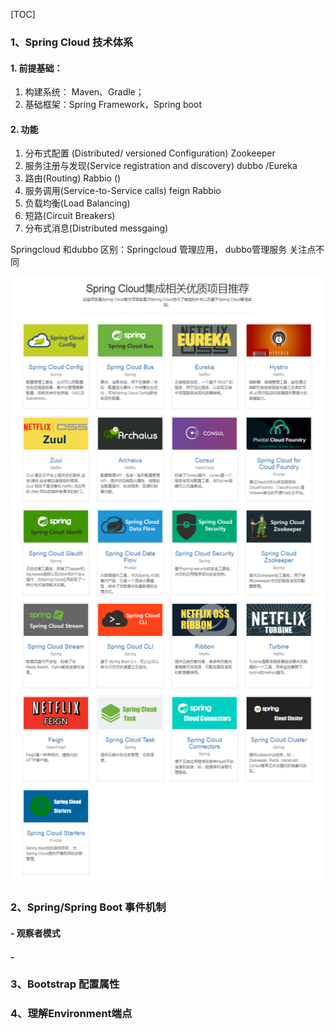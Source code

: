 [TOC]



### 1、Spring Cloud 技术体系

#### 1. 前提基础：  

1. 构建系统： Maven、Gradle； 
2. 基础框架：Spring Framework，Spring boot

#### 2. 功能

1. 分布式配置 (Distributed/ versioned Configuration)  Zookeeper 
2. 服务注册与发现(Service registration and discovery)  dubbo /Eureka
3. 路由(Routing)  Rabbio  ()
4. 服务调用(Service-to-Service calls)  feign  Rabbio
5. 负载均衡(Load Balancing)
6. 短路(Circuit Breakers)
7. 分布式消息(Distributed messgaing)

Springcloud 和dubbo 区别：Springcloud 管理应用，  dubbo管理服务 关注点不同



![springcloud生态项目](assets/springcloud生态项目.png)





### 2、Spring/Spring Boot 事件机制

#### - 观察者模式

#### - 



### 3、Bootstrap 配置属性 

### 4、理解Environment端点

